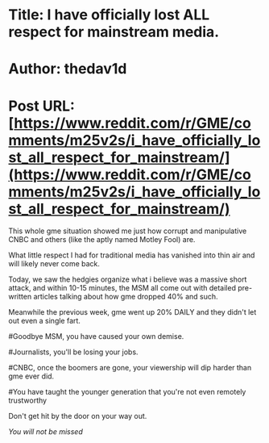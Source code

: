 # Title: I have officially lost ALL respect for mainstream media.
# Author: thedav1d
# Post URL: [https://www.reddit.com/r/GME/comments/m25v2s/i_have_officially_lost_all_respect_for_mainstream/](https://www.reddit.com/r/GME/comments/m25v2s/i_have_officially_lost_all_respect_for_mainstream/)


This whole gme situation showed me just how corrupt and manipulative CNBC and others (like the aptly named Motley Fool) are.

What little respect I had for traditional media has vanished into thin air and will likely never come back.

Today, we saw the hedgies organize what i believe was a massive short attack, and within 10-15 minutes, the MSM all come out with detailed pre-written articles talking about how gme dropped 40% and such. 

Meanwhile the previous week, gme went up 20% DAILY and they didn't let out even a single fart. 

#Goodbye MSM, you have caused your own demise. 

#Journalists, you'll be losing your jobs.

#CNBC, once the boomers are gone, your viewership will dip harder than gme ever did.

#You have taught the younger generation that you're not even remotely trustworthy

Don't get hit by the door on your way out.

*You will not be missed*